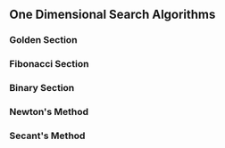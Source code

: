 ## One Dimensional Search Algorithms

### Golden Section

### Fibonacci Section 

### Binary Section

### Newton's Method

### Secant's Method
